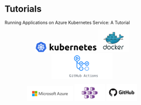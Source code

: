 # Tutorials
Running Applications on Azure Kubernetes Service: A Tutorial

<p align="center">
  <img src="figures/kubernetes-logo.png" width="200" />
  <img src="figures/docker-logo.jpg" width="100" /> 
  <img src="figures/github_actions-logo.png" width="200" />
</p>

<p align="center">
  <img src="figures/azure-logo.png" width="150" />
  <img src="figures/aks-logo.jpg" width="100" />
  <img src="figures/github-logo.jpg" width="100" />
</p>
